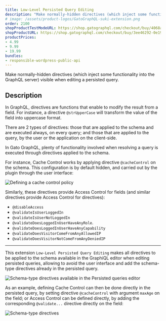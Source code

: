 ```yaml
---
title: Low-Level Persisted Query Editing
description: "Make normally-hidden directives (which inject some functionality into the GraphQL server) visible when editing a persisted query."
# image: /assets/product-logos/GatoGraphQL-suki-extension.png
order: 2100
shopProductTestModeURL: https://shop.gatographql.com/checkout/buy/4068a7be-7cda-4b78-a387-0ac3e7fbe2e9
shopProductURL: https://shop.gatographql.com/checkout/buy/3ee46292-0e19-44b6-9714-67b01be15f29
productPrices:
- 4.99
- 9.99
- 19.99
bundles:
- responsible-wordpress-public-api
---
```


Make normally-hidden directives (which inject some functionality into the GraphQL server) visible when editing a persisted query.

## Description

In GraphQL, directives are functions that enable to modify the result from a field. For instance, a directive `@strUpperCase` will transform the value of the field into uppercase format.

There are 2 types of directives: those that are applied to the schema and are executed always, on every query; and those that are applied to the query, by the user or the application on the client-side.

In Gato GraphQL, plenty of functionality involved when resolving a query is executed through directives applied to the schema.

For instance, Cache Control works by applying directive `@cacheControl` on the schema. This configuration is by default hidden, and carried out by the plugin through the user interface:

![Defining a cache control policy](/assets/extensions/upstream-pro/cache-control-entry.png "Defining a cache control policy")

Similarly, these directives provide Access Control for fields (and similar directives provide Access Control for directives):

- `@disableAccess`
- `@validateIsUserLoggedIn`
- `@validateIsUserNotLoggedIn`
- `@validateDoesLoggedInUserHaveAnyRole`.
- `@validateDoesLoggedInUserHaveAnyCapability`
- `@validateDoesVisitorComeFromAnyAllowedIP`
- `@validateDoesVisitorNotComeFromAnyDeniedIP`

---

This extension `Low-Level Persisted Query Editing` makes all directives to be applied to the schema available in the GraphiQL editor when editing persisted queries, allowing to avoid the user interface and add the schema-type directives already in the persisted query.

![Schema-type directives available in the Persisted queries editor](/assets/extensions/upstream-pro/low-level-persisted-query-editing.png "Schema-type directives available in the Persisted queries editor")

As an example, defining Cache Control can then be done directly in the persisted query, by setting directive `@cacheControl` with argument `maxAge` on the field; or Access Control can be defined directly, by adding the corresponding `@validate...` directive directly on the field:

![Schema-type directives](/assets/extensions/upstream-pro/schema-type-directives.gif "Schema-type directives")

<!-- ## Bundles including extension

- [“All in One Toolbox for WordPress” Bundle](../../bundles/all-in-one-toolbox-for-wordpress)
- [“Responsible WordPress Public API” Bundle](../../bundles/responsible-wordpress-public-api) -->
